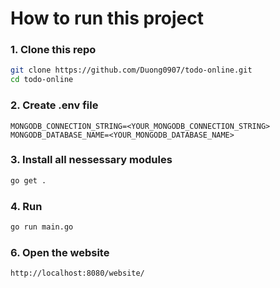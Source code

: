 # How to run this project

### 1. Clone this repo 
```sh
git clone https://github.com/Duong0907/todo-online.git
cd todo-online
```

### 2. Create .env file 
```
MONGODB_CONNECTION_STRING=<YOUR_MONGODB_CONNECTION_STRING>
MONGODB_DATABASE_NAME=<YOUR_MONGODB_DATABASE_NAME>
```

### 3. Install all nessessary modules
```sh
go get .
```

### 4. Run 
```sh
go run main.go
```

### 6. Open the website
```
http://localhost:8080/website/
```